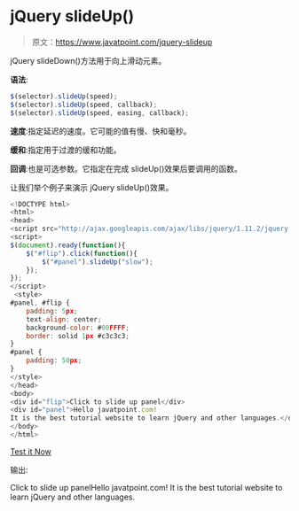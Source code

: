 # jQuery slideUp()

> 原文：<https://www.javatpoint.com/jquery-slideup>

jQuery slideDown()方法用于向上滑动元素。

**语法**:

```js
$(selector).slideUp(speed);
$(selector).slideUp(speed, callback); 
$(selector).slideUp(speed, easing, callback);

```

**速度**:指定延迟的速度。它可能的值有慢、快和毫秒。

**缓和**:指定用于过渡的缓和功能。

**回调**:也是可选参数。它指定在完成 slideUp()效果后要调用的函数。

让我们举个例子来演示 jQuery slideUp()效果。

```js
<!DOCTYPE html>
<html>
<head>
<script src="http://ajax.googleapis.com/ajax/libs/jquery/1.11.2/jquery.min.js"></script>
<script> 
$(document).ready(function(){
    $("#flip").click(function(){
        $("#panel").slideUp("slow");
    });
});
</script>
 <style> 
#panel, #flip {
    padding: 5px;
    text-align: center;
    background-color: #00FFFF;
    border: solid 1px #c3c3c3;
}
#panel {
    padding: 50px;
}
</style>
</head>
<body>
<div id="flip">Click to slide up panel</div>
<div id="panel">Hello javatpoint.com! 
It is the best tutorial website to learn jQuery and other languages.</div>
</body>
</html>

```

[Test it Now](https://www.javatpoint.com/oprweb/test.jsp?filename=jqueryslideup1)

输出:

Click to slide up panelHello javatpoint.com! It is the best tutorial website to learn jQuery and other languages.